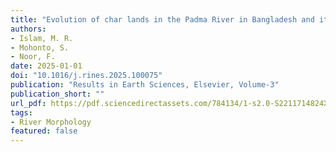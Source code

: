 ```yaml
---
title: "Evolution of char lands in the Padma River in Bangladesh and its impacts on planform morphology of the river"
authors:
- Islam, M. R.
- Mohonto, S.
- Noor, F.
date: 2025-01-01
doi: "10.1016/j.rines.2025.100075"
publication: "Results in Earth Sciences, Elsevier, Volume-3"
publication_short: ""
url_pdf: https://pdf.sciencedirectassets.com/784134/1-s2.0-S2211714824X00023/1-s2.0-S2211714825000172/main.pdf?X-Amz-Security-Token=IQoJb3JpZ2luX2VjEHkaCXVzLWVhc3QtMSJHMEUCIETDubO7If6GZVasUYI5S8UUYxWlRXqqfuQNyupWIjfiAiEAu2G%2BPVYOXUGZaXtBZ0T3NQQk%2B79MvPgtIf%2FKTtKmEGcqswUIchAFGgwwNTkwMDM1NDY4NjUiDI9oW7k0inbM4r16pyqQBYOjV5EBCGqp4NwF4oXXdzZRDLMMArQUu%2FQdS6TWDT4KlM5bkivFCFIAMmkAFh520lN6RmCIKpi0%2FstdIAujfqpyvIXsitZF5UT0LuTr4qYRFq4lpLMcga5WGNIvinfgpzHDDZUPKJPUrFSs%2FPZKEvwgfsxZeqZFt7lNtb4wlVKsuWR03hm9zNVyCesqUSjS44XP8%2FQ%2FhDOep0vMR216If3hOhkIzVt1IEAWy%2F6C%2B%2BEnyh1xAgzf9wTCQBBa5xu9w%2BkHm2M4CHL1wgRb8Rbb3HdydAHQNB28GpMBPQBZV1ZC7b3JZSSwjBQAdsJvxmZyBLyB5ATh7lmYjgVDRov6TFgmoJkPMdnvYfJ1WPf1Wy5Dec%2FAxAAkSG0olrnELzQ4W2ut3KvnAx8LJwM2ZNCsdjTLJzygvSFn%2BYFR4ESvBZcgVPsqK8vwPpvmXbhqG49RhxfEQUZjcAimUkAamSvUGMq9W059iAyVHDUtoCSUaPf0MzGGIcUuIwI%2BZwHp29X16Xp9OmFlndtE9amMS0Sp%2FdWZd9Id8uPXOLMGRa%2BnUWh8aPkz7VdTNYXrmePf2D5sClKpVD6l9pRyayOFy7bp7Qnyc4xdbtsLiVkOX82JLbwUlZbykwf6AWBw6U9BKGkuHJD7HQnAQkdrP5c8b3UurK051JcjZqgbti8TRPa52t9MTndK4rrD6mgiguYJBO7awf2gyFjGYbgLllhYOWu8MCB1xt8Mt9gGMlXe0c1dUSOz%2Bat2SObzTJXPpD4azMhf60wLy2EjSGe%2BKbHa7czfMyRa1o9cFLVGBdkUmGPycqnZNNhXW%2F2ZXKxshq%2BIdjDCqoAyOVDD6o6kjggTg64hAXIwSrg1O5%2FscoQJ6ma1w%2FJOMNmx%2BcIGOrEB6aZvtZnkhbZ7P7XlKMloUsun98zfRM3ym%2B0%2BG4jUGKyGHliSqRmsJZkpxeH96GKrzGG4m8OyrROcNAulxMWIzrF9VUTWSFxtDibK49VAq79T%2BR1186YDGKr1JgJw%2BZCeePnRWgmXR42hJhgLoPoP6NxiNoOTe1kaJU9IMj0C4gJAH0P0ejG%2FCxB4beIRfBc6ybTVoEg8gjGsXx2LcOZusow2KjFR9Yl%2Fndz6zB1izURF&X-Amz-Algorithm=AWS4-HMAC-SHA256&X-Amz-Date=20250627T085923Z&X-Amz-SignedHeaders=host&X-Amz-Expires=300&X-Amz-Credential=ASIAQ3PHCVTYR7V5WMU7%2F20250627%2Fus-east-1%2Fs3%2Faws4_request&X-Amz-Signature=b4bc078ad770018e5bb1ba33fb723209253f04cbcc379aa033461c62c1a68171&hash=c292642b252d4697095809d63ec84b1b827a0623508f79585ee014ad75c2632e&host=68042c943591013ac2b2430a89b270f6af2c76d8dfd086a07176afe7c76c2c61&pii=S2211714825000172&tid=spdf-78426096-cc9d-4887-addd-1c27b76ff437&sid=d586aebf791f4241b95a60b695949be4afbegxrqb&type=client&tsoh=d3d3LnNjaWVuY2VkaXJlY3QuY29t&rh=d3d3LnNjaWVuY2VkaXJlY3QuY29t&ua=18025d5352530502550355&rr=9563bf7c6aaeb258&cc=bd
tags:
- River Morphology
featured: false
---
```


